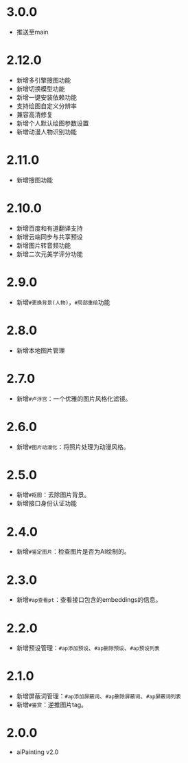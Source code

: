 <!--
 * @Author: 渔火Arcadia  https://github.com/yhArcadia
 * @Date: 2022-12-24 02:48:57
 * @LastEditors: 苏沫柒 3146312184@qq.com
 * @LastEditTime: 2023-02-11 05:23:46
 * @FilePath: \Yunzai-Bot\plugins\ap-plugin\CHANGELOG.md
 * @Description: changeLog
 *
 * Copyright (c) 2022 by 渔火Arcadia 1761869682@qq.com, All Rights Reserved.
-->

# 3.0.0

- 推送至main

# 2.12.0

- 新增多引擎搜图功能
- 新增切换模型功能
- 新增一键安装依赖功能
- 支持绘图自定义分辨率
- 兼容高清修复
- 新增个人默认绘图参数设置
- 新增动漫人物识别功能

# 2.11.0

- 新增搜图功能

# 2.10.0

- 新增百度和有道翻译支持
- 新增云端同步与共享预设
- 新增图片转音频功能
- 新增二次元美学评分功能

# 2.9.0

- 新增`#更换背景(人物)`，`#局部重绘`功能

# 2.8.0

- 新增本地图片管理

# 2.7.0

- 新增`#卢浮宫`：一个优雅的图片风格化滤镜。

# 2.6.0

- 新增`#图片动漫化`：将照片处理为动漫风格。

# 2.5.0

- 新增`#抠图`：去除图片背景。
- 新增接口身份认证功能

# 2.4.0

- 新增`#鉴定图片`：检查图片是否为AI绘制的。

# 2.3.0

- 新增`#ap查看pt`：查看接口包含的embeddings的信息。

# 2.2.0

- 新增预设管理：`#ap添加预设`、`#ap删除预设`、`#ap预设列表`

# 2.1.0

- 新增屏蔽词管理：`#ap添加屏蔽词`、`#ap删除屏蔽词`、`#ap屏蔽词列表`
- 新增`#鉴赏`：逆推图片tag。

# 2.0.0

- aiPainting v2.0
